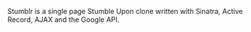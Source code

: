 Stumblr is a single page Stumble Upon clone written with Sinatra, Active Record, AJAX and the Google API.
